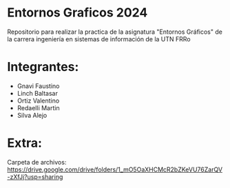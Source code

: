 # Entornos Graficos 2024
Repositorio para realizar la practica de la asignatura "Entornos Gráficos" de la carrera ingeniería en sistemas de información de la UTN FRRo 

# Integrantes:
- Gnavi Faustino
- Linch Baltasar
- Ortiz Valentino
- Redaelli Martin
- Silva Alejo

# Extra:
Carpeta de archivos: https://drive.google.com/drive/folders/1_mO5OaXHCMcR2bZKeVU76ZarQV-zXfJj?usp=sharing
